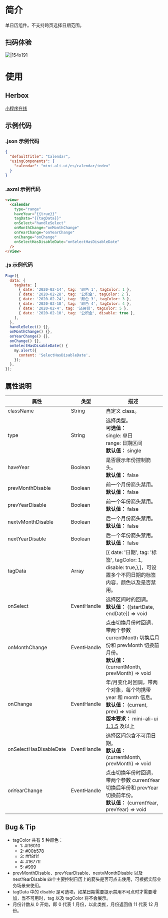 # 简介

单日历组件。不支持跨页选择日期范围。

## 扫码体验

![|154x191](https://mdn.alipayobjects.com/afts/img/A*QTU7SIUZWwkAAAAAAAAAAABkAa8wAA/original?bz=openpt_doc&t=p-804BKLyQGDJy97jUCirwAAAABkMK8AAAAA#align=left&display=inline&height=191&margin=%5Bobject%20Object%5D&originHeight=191&originWidth=154&status=done&style=none&width=154)

# 使用

## Herbox

[小程序在线](https://herbox-embed.alipay.com/s/doc-aliui-calendar?theme=light&previewZoom=75&chInfo=openhome-doc)

## 示例代码

### .json 示例代码

```json
{
  "defaultTitle": "Calendar",
  "usingComponents": {
    "calendar": "mini-ali-ui/es/calendar/index"
  }
}
```

### .axml 示例代码

```html
<view>
  <calendar
    type="range"
    haveYear="{{true}}"
    tagData="{{tagData}}"
    onSelect="handleSelect"
    onMonthChange="onMonthChange"
    onYearChange="onYearChange"
    onChange="onChange"
    onSelectHasDisableDate="onSelectHasDisableDate"
  />
</view>
```

### .js 示例代码

```javascript
Page({
  data: {
    tagData: [
      { date: '2020-02-14', tag: '颜色 1', tagColor: 1 },
      { date: '2020-02-28', tag: '公积金', tagColor: 2 },
      { date: '2020-02-24', tag: '颜色 3', tagColor: 3 },
      { date: '2020-02-18', tag: '颜色 4', tagColor: 4 },
      { date: '2020-02-4', tag: '还房贷', tagColor: 5 },
      { date: '2020-02-10', tag: '公积金', disable: true },
    ],
  },
  handleSelect() {},
  onMonthChange() {},
  onYearChange() {},
  onChange() {},
  onSelectHasDisableDate() {
    my.alert({
      content: 'SelectHasDisableDate',
    });
  },
});
```

## 属性说明

| **属性** | **类型** | **描述** |
| --- | --- | --- |
| className | String | 自定义 class。 |
| type | String | 选择类型。<br />**可选值：** <br />single: 单日 <br />range: 日期区间<br />**默认值：** single |
| haveYear | Boolean | 是否展示年份控制箭头。<br />**默认值：** false |
| prevMonthDisable | Boolean | 前一个月份箭头禁用。<br />**默认值：** false |
| prevYearDisable | Boolean | 前一个年份箭头禁用。<br />**默认值：** false |
| nextvMonthDisable | Boolean | 后一个月份箭头禁用。<br />**默认值：** false |
| nextYearDisable | Boolean | 后一个年份箭头禁用。<br />**默认值：** false |
| tagData | Array | [{ date: '日期', tag: '标签', tagColor: 1, disable: true,},]，可设置多个不同日期的标签内容，颜色以及是否禁用。 |
| onSelect | EventHandle | 选择区间时的回调。<br />**默认值：** ([startDate, endDate]) => void |
| onMonthChange | EventHandle | 点击切换月份时回调，带两个参数 currentMonth 切换后月份和 prevMonth 切换前月份。<br />**默认值：** (currentMonth, prevMonth) => void |
| onChange | EventHandle | 年/月变化时回调，带两个对象，每个均携带 year 和 month 信息。<br />**默认值：** (current, prev) => void<br />**版本要求：** mini-ali-ui [1.1.5](https://www.npmjs.com/package/mini-ali-ui?activeTab=versions) 及以上 |
| onSelectHasDisableDate | EventHandle | 选择区间包含不可用日期。<br />**默认值：** (currentMonth, prevMonth) => void |
| onYearChange | EventHandle | 点击切换年份时回调，带两个参数 currentYear 切换后年份和 prevYear 切换前年份。<br />**默认值：** (currentYear, prevYear) => void |

## Bug & Tip

- tagColor 共有 5 种颜色：
  - 1: #ff6010
  - 2: #00b578
  - 3: #ff8f1f
  - 4: #1677ff
  - 5: #999
- prevMonthDisable、prevYearDisable、nextvMonthDisable 以及 nextYearDisable 四个主要控制日历上的箭头是否可点击使用，可根据实际业务场景来使用。
- tagData 中的 disable 是可选项，如某日期需要提示禁用不可点时才需要增加，当不可用时，tag 以及 tagColor 将不会展示。
- 月份计数从 0 开始，即 0 代表 1 月份，以此类推，月份返回值 11 代表 12 月份。
